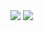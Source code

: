 <img src = "https://i.insider.com/6081dd941041d50019f2dbac?width=700">
<img src = "https://www.howardstern.com/wp-content/uploads/sites/3/2021/07/02-22-06-beetlejuice-on-air-2.JPG?crop=2px%2C0px%2C3004px%2C2000px&resize=700%2C466&quality=100">
